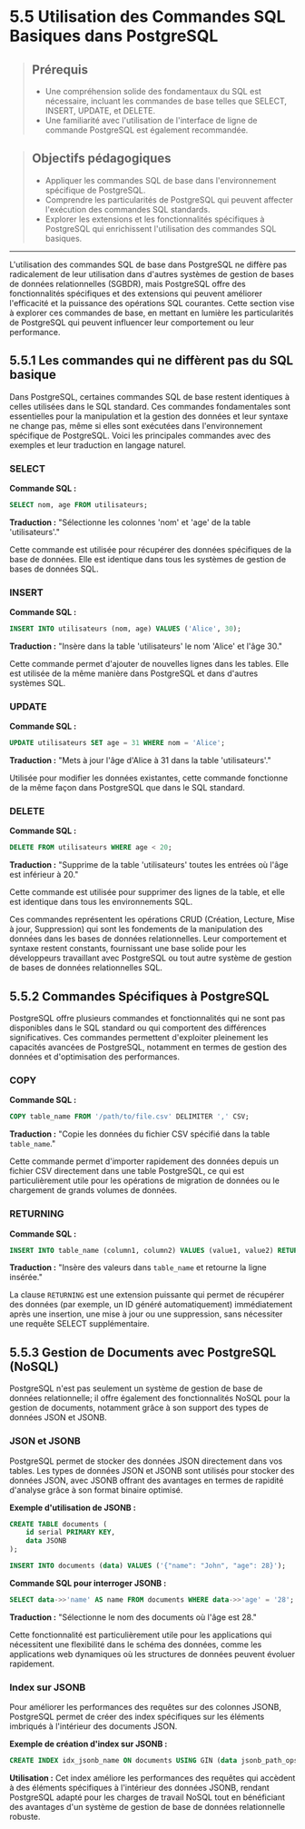 # 5.5 Utilisation des Commandes SQL Basiques dans PostgreSQL

<blockquote>
    <h2>Prérequis</h2>
    <ul>
        <li>Une compréhension solide des fondamentaux du SQL est nécessaire, incluant les commandes de base telles que SELECT, INSERT, UPDATE, et DELETE.</li>
        <li>Une familiarité avec l'utilisation de l'interface de ligne de commande PostgreSQL est également recommandée.</li>
    </ul>
</blockquote>

<blockquote>
    <h2>Objectifs pédagogiques</h2>
    <ul>
        <li>Appliquer les commandes SQL de base dans l'environnement spécifique de PostgreSQL.</li>
        <li>Comprendre les particularités de PostgreSQL qui peuvent affecter l'exécution des commandes SQL standards.</li>
        <li>Explorer les extensions et les fonctionnalités spécifiques à PostgreSQL qui enrichissent l'utilisation des commandes SQL basiques.</li>
    </ul>
</blockquote>

---

L'utilisation des commandes SQL de base dans PostgreSQL ne diffère pas radicalement de leur utilisation dans d'autres systèmes de gestion de bases de données relationnelles (SGBDR), mais PostgreSQL offre des fonctionnalités spécifiques et des extensions qui peuvent améliorer l'efficacité et la puissance des opérations SQL courantes. Cette section vise à explorer ces commandes de base, en mettant en lumière les particularités de PostgreSQL qui peuvent influencer leur comportement ou leur performance.

## 5.5.1 Les commandes qui ne diffèrent pas du SQL basique

Dans PostgreSQL, certaines commandes SQL de base restent identiques à celles utilisées dans le SQL standard. Ces commandes fondamentales sont essentielles pour la manipulation et la gestion des données et leur syntaxe ne change pas, même si elles sont exécutées dans l'environnement spécifique de PostgreSQL. Voici les principales commandes avec des exemples et leur traduction en langage naturel.

### SELECT

**Commande SQL :**
```sql
SELECT nom, age FROM utilisateurs;
```
**Traduction :**
"Sélectionne les colonnes 'nom' et 'age' de la table 'utilisateurs'."

Cette commande est utilisée pour récupérer des données spécifiques de la base de données. Elle est identique dans tous les systèmes de gestion de bases de données SQL.

### INSERT

**Commande SQL :**
```sql
INSERT INTO utilisateurs (nom, age) VALUES ('Alice', 30);
```
**Traduction :**
"Insère dans la table 'utilisateurs' le nom 'Alice' et l'âge 30."

Cette commande permet d'ajouter de nouvelles lignes dans les tables. Elle est utilisée de la même manière dans PostgreSQL et dans d'autres systèmes SQL.

### UPDATE

**Commande SQL :**
```sql
UPDATE utilisateurs SET age = 31 WHERE nom = 'Alice';
```
**Traduction :**
"Mets à jour l'âge d'Alice à 31 dans la table 'utilisateurs'."

Utilisée pour modifier les données existantes, cette commande fonctionne de la même façon dans PostgreSQL que dans le SQL standard.

### DELETE

**Commande SQL :**
```sql
DELETE FROM utilisateurs WHERE age < 20;
```
**Traduction :**
"Supprime de la table 'utilisateurs' toutes les entrées où l'âge est inférieur à 20."

Cette commande est utilisée pour supprimer des lignes de la table, et elle est identique dans tous les environnements SQL.

Ces commandes représentent les opérations CRUD (Création, Lecture, Mise à jour, Suppression) qui sont les fondements de la manipulation des données dans les bases de données relationnelles. Leur comportement et syntaxe restent constants, fournissant une base solide pour les développeurs travaillant avec PostgreSQL ou tout autre système de gestion de bases de données relationnelles SQL.

## 5.5.2 Commandes Spécifiques à PostgreSQL

PostgreSQL offre plusieurs commandes et fonctionnalités qui ne sont pas disponibles dans le SQL standard ou qui comportent des différences significatives. Ces commandes permettent d'exploiter pleinement les capacités avancées de PostgreSQL, notamment en termes de gestion des données et d'optimisation des performances.

### COPY

**Commande SQL :**
```sql
COPY table_name FROM '/path/to/file.csv' DELIMITER ',' CSV;
```
**Traduction :**
"Copie les données du fichier CSV spécifié dans la table `table_name`."

Cette commande permet d'importer rapidement des données depuis un fichier CSV directement dans une table PostgreSQL, ce qui est particulièrement utile pour les opérations de migration de données ou le chargement de grands volumes de données.

### RETURNING

**Commande SQL :**
```sql
INSERT INTO table_name (column1, column2) VALUES (value1, value2) RETURNING *;
```
**Traduction :**
"Insère des valeurs dans `table_name` et retourne la ligne insérée."

La clause `RETURNING` est une extension puissante qui permet de récupérer des données (par exemple, un ID généré automatiquement) immédiatement après une insertion, une mise à jour ou une suppression, sans nécessiter une requête SELECT supplémentaire.

## 5.5.3 Gestion de Documents avec PostgreSQL (NoSQL)

PostgreSQL n'est pas seulement un système de gestion de base de données relationnelle; il offre également des fonctionnalités NoSQL pour la gestion de documents, notamment grâce à son support des types de données JSON et JSONB.

### JSON et JSONB

PostgreSQL permet de stocker des données JSON directement dans vos tables. Les types de données JSON et JSONB sont utilisés pour stocker des données JSON, avec JSONB offrant des avantages en termes de rapidité d'analyse grâce à son format binaire optimisé.

**Exemple d'utilisation de JSONB :**
```sql
CREATE TABLE documents (
    id serial PRIMARY KEY,
    data JSONB
);

INSERT INTO documents (data) VALUES ('{"name": "John", "age": 28}');
```

**Commande SQL pour interroger JSONB :**
```sql
SELECT data->>'name' AS name FROM documents WHERE data->>'age' = '28';
```
**Traduction :**
"Sélectionne le nom des documents où l'âge est 28."

Cette fonctionnalité est particulièrement utile pour les applications qui nécessitent une flexibilité dans le schéma des données, comme les applications web dynamiques où les structures de données peuvent évoluer rapidement.

### Index sur JSONB

Pour améliorer les performances des requêtes sur des colonnes JSONB, PostgreSQL permet de créer des index spécifiques sur les éléments imbriqués à l'intérieur des documents JSON.

**Exemple de création d'index sur JSONB :**
```sql
CREATE INDEX idx_jsonb_name ON documents USING GIN (data jsonb_path_ops);
```

**Utilisation :**
Cet index améliore les performances des requêtes qui accèdent à des éléments spécifiques à l'intérieur des données JSONB, rendant PostgreSQL adapté pour les charges de travail NoSQL tout en bénéficiant des avantages d'un système de gestion de base de données relationnelle robuste.

